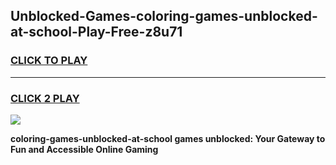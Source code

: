 
## Unblocked-Games-coloring-games-unblocked-at-school-Play-Free-z8u71
<h3>
<a href="https://premium76.site?title=coloring-games-unblocked-at-school&ref=17A">CLICK TO PLAY</a></h3>
<hr>

<h3>
<a href="https://premium76.site?title=coloring-games-unblocked-at-school&ref=17A">CLICK 2 PLAY</a>
  
</h3>

<a href="https://premium76.site?title=coloring-games-unblocked-at-school&ref=17A"><img src="https://clearcache.store/games.png"></a>


**coloring-games-unblocked-at-school games unblocked: Your Gateway to Fun and Accessible Online Gaming**
